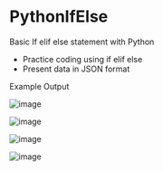 # PythonIfElse
Basic If elif else statement with Python

- Practice coding using if elif else
- Present data in JSON format


Example Output

![image](https://user-images.githubusercontent.com/97081479/174390594-b819deeb-e326-4736-96f9-d56bbf8e2d2c.png)

![image](https://user-images.githubusercontent.com/97081479/174390664-d556c6f9-ad00-4936-a162-e328b5147a16.png)

![image](https://user-images.githubusercontent.com/97081479/174390784-49f530d6-3eff-4b49-8016-881236c7d20f.png)

![image](https://user-images.githubusercontent.com/97081479/174390946-f9078840-0b84-40cd-b720-9c8374f0ec81.png)



